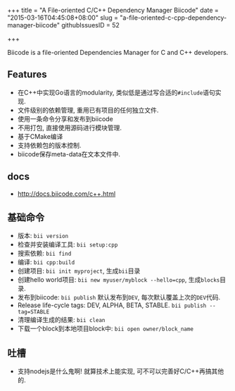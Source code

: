 +++
title = "A File-oriented C/C++ Dependency Manager Biicode"
date = "2015-03-16T04:45:08+08:00"
slug = "a-file-oriented-c-cpp-dependency-manager-biicode"
githubIssuesID = 52

+++

Biicode is a file-oriented Dependencies Manager for C and C++ developers.

## Features
* 在C++中实现Go语言的modularity, 类似低是通过写合适的`#include`语句实现.
* 文件级别的依赖管理, 重用已有项目的任何独立文件.
* 使用一条命令分享和发布到biicode
* 不用打包, 直接使用源码进行模块管理.
* 基于CMake编译
* 支持依赖包的版本控制.
* biicode保存meta-data在文本文件中.

## docs
* <http://docs.biicode.com/c++.html>

## 基础命令
* 版本: `bii version`
* 检查并安装编译工具: `bii setup:cpp`
* 搜索依赖: `bii find`
* 编译: `bii cpp:build`
* 创建项目: `bii init myproject`, 生成`bii`目录
* 创建hello world项目: `bii new myuser/myblock --hello=cpp`, 生成`blocks`目录.
* 发布到biicode: `bii publish` 默认发布到`DEV`, 每次默认覆盖上次的`DEV`代码.
* Release life-cycle tags: DEV, ALPHA, BETA, STABLE. `bii publish --tag=STABLE`
* 清理编译生成的结果: `bii clean`
* 下载一个block到本地项目block中: `bii open owner/block_name`

## 吐槽
* 支持nodejs是什么鬼啊! 就算技术上能实现, 可不可以完善好C/C++再搞其他的.